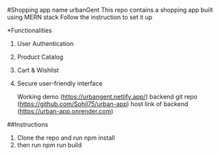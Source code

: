 #Shopping app name urbanGent
This repo contains a shopping app built using MERN stack Follow the instruction to set it up

*Functionalities
1. User Authentication
2. Product Catalog
3. Cart & Wishlist
4. Secure user-friendly interface

   Working demo (https://urbangent.netlify.app/)
   backend git repo (https://github.com/Sohil75/urban-app)
   host link of backend (https://urban-app.onrender.com)

##Instructions
   1. Clone the repo and run npm install
   2. then run npm run build
